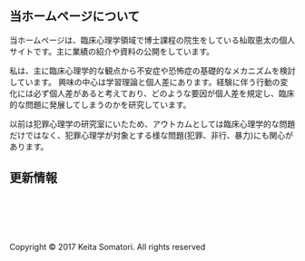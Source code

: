 <br />
<br />

## 当ホームページについて

当ホームページは、臨床心理学領域で博士課程の院生をしている杣取恵太の個人サイトです。主に業績の紹介や資料の公開をしています。

私は、主に臨床心理学的な観点から不安症や恐怖症の基礎的なメカニズムを検討しています。
興味の中心は学習理論と個人差にあります。経験に伴う行動の変化には必ず個人差があると考えており、どのような要因が個人差を規定し、臨床的な問題に発展してしまうのかを研究しています。

以前は犯罪心理学の研究室にいたため、アウトカムとしては臨床心理学的な問題だけではなく、犯罪心理学が対象とする様な問題(犯罪、非行、暴力)にも関心があります。

## 更新情報

<br />
<br />
<br />
<br />
<p>Copyright &copy; 2017 Keita Somatori. All rights reserved </p>